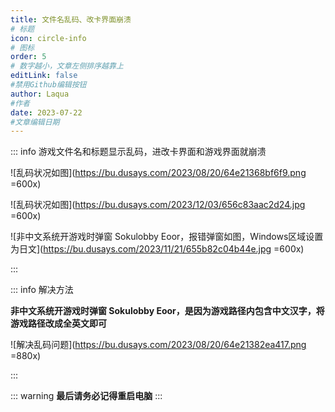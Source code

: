```yaml
---
title: 文件名乱码、改卡界面崩溃
# 标题
icon: circle-info
# 图标
order: 5
# 数字越小，文章左侧排序越靠上
editLink: false
#禁用Github编辑按钮
author: Laqua
#作者
date: 2023-07-22
#文章编辑日期
---
```


::: info 游戏文件名和标题显示乱码，进改卡界面和游戏界面就崩溃

![乱码状况如图](https://bu.dusays.com/2023/08/20/64e21368bf6f9.png =600x)

![乱码状况如图](https://bu.dusays.com/2023/12/03/656c83aac2d24.jpg =600x)


![非中文系统开游戏时弹窗 Sokulobby Eoor，报错弹窗如图，Windows区域设置为日文](https://bu.dusays.com/2023/11/21/655b82c04b44e.jpg =600x)

:::


::: info 解决方法

**非中文系统开游戏时弹窗 Sokulobby Eoor，是因为游戏路径内包含中文汉字，将游戏路径改成全英文即可**


![解决乱码问题](https://bu.dusays.com/2023/08/20/64e21382ea417.png =880x)

:::

::: warning
**最后请务必记得重启电脑**
:::


